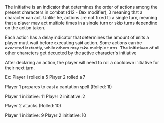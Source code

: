 The initiative is an indicator that determines the order of actions among the present characters in combat (d12 - Dex modifier), 0 meaning that a character can act. 
Unlike 5e, actions are not fixed to a single turn, meaning that a player may act multiple times in a single turn or skip turns depending on the action taken.

Each action has a delay indicator that determines the amount of units a player must wait before executing said action. Some actions can be executed instantly, while others may take multiple turns. 
The initiatives of all other characters get deducted by the active character's initiative.

After declaring an action, the player will need to roll a cooldown initiative for their next turn.


Ex: 
Player 1 rolled a 5
Player 2 rolled a 7

Player 1 prepares to cast a cantation spell (Rolled: 11)

Player 1 initiative: 11
Player 2 initiative: 2

Player 2 attacks (Rolled: 10)

Player 1 initiative: 9
Player 2 initiative: 10
